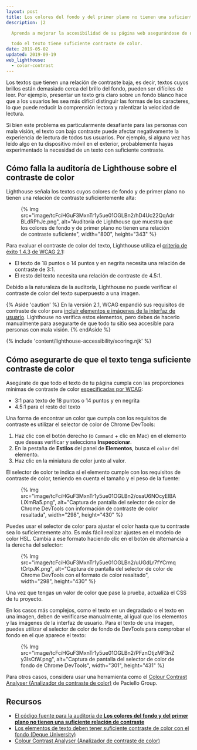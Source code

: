 ```yaml
---
layout: post
title: Los colores del fondo y del primer plano no tienen una suficiente relación de contraste
description: |2

  Aprenda a mejorar la accesibilidad de su página web asegurándose de que

  todo el texto tiene suficiente contraste de color.
date: 2019-05-02
updated: 2019-09-19
web_lighthouse:
  - color-contrast
---
```


Los textos que tienen una relación de contraste baja, es decir, textos cuyos brillos están demasiado cerca del brillo del fondo, pueden ser difíciles de leer. Por ejemplo, presentar un texto gris claro sobre un fondo blanco hace que a los usuarios les sea más difícil distinguir las formas de los caracteres, lo que puede reducir la comprensión lectora y ralentizar la velocidad de lectura.

Si bien este problema es particularmente desafiante para las personas con mala visión, el texto con bajo contraste puede afectar negativamente la experiencia de lectura de todos tus usuarios. Por ejemplo, si alguna vez has leído algo en tu dispositivo móvil en el exterior, probablemente hayas experimentado la necesidad de un texto con suficiente contraste.

## Cómo falla la auditoría de Lighthouse sobre el contraste de color

Lighthouse señala los textos cuyos colores de fondo y de primer plano no tienen una relación de contraste suficientemente alta:

<figure>{% Img src="image/tcFciHGuF3MxnTr1y5ue01OGLBn2/hD4Uc22QqAdrBLdRPhJe.png", alt="Auditoría de Lighthouse que muestra que los colores de fondo y de primer plano no tienen una relación de contraste suficiente", width="800", height="343" %}</figure>

Para evaluar el contraste de color del texto, Lighthouse utiliza el <a href="https://www.w3.org/TR/WCAG21/#contrast-minimum" rel="noopener">criterio de éxito 1.4.3 de WCAG 2.1</a>:

- El texto de 18 puntos o 14 puntos y en negrita necesita una relación de contraste de 3:1.
- El resto del texto necesita una relación de contraste de 4.5:1.

Debido a la naturaleza de la auditoría, Lighthouse no puede verificar el contraste de color del texto superpuesto a una imagen.

{% Aside 'caution' %} En la versión 2.1, WCAG expandió sus requisitos de contraste de color para [incluir elementos e imágenes de la interfaz de usuario](https://www.w3.org/TR/WCAG21/#non-text-contrast). Lighthouse no verifica estos elementos, pero debes de hacerlo manualmente para asegurarte de que todo tu sitio sea accesible para personas con mala visión. {% endAside %}

{% include 'content/lighthouse-accessibility/scoring.njk' %}

## Cómo asegurarte de que el texto tenga suficiente contraste de color

Asegúrate de que todo el texto de tu página cumpla con las proporciones mínimas de contraste de color <a href="https://www.w3.org/TR/WCAG21/#contrast-minimum" rel="noopener">especificadas por WCAG</a>:

- 3:1 para texto de 18 puntos o 14 puntos y en negrita
- 4.5:1 para el resto del texto

Una forma de encontrar un color que cumpla con los requisitos de contraste es utilizar el selector de color de Chrome DevTools:

1. Haz clic con el botón derecho (o `Command` + clic en Mac) en el elemento que deseas verificar y selecciona **Inspeccionar**.
2. En la pestaña de **Estilos** del panel de **Elementos**, busca el `color` del elemento.
3. Haz clic en la miniatura de color junto al valor.

El selector de color te indica si el elemento cumple con los requisitos de contraste de color, teniendo en cuenta el tamaño y el peso de la fuente:

<figure>{% Img src="image/tcFciHGuF3MxnTr1y5ue01OGLBn2/osaU6NOcyElBALiXmRa5.png", alt="Captura de pantalla del selector de color de Chrome DevTools con información de contraste de color resaltada", width="298", height="430" %}</figure>

Puedes usar el selector de color para ajustar el color hasta que tu contraste sea lo suficientemente alto. Es más fácil realizar ajustes en el modelo de color HSL. Cambia a ese formato haciendo clic en el botón de alternancia a la derecha del selector:

<figure>{% Img src="image/tcFciHGuF3MxnTr1y5ue01OGLBn2/uUGdLr7fYCrmqtCrtpJK.png", alt="Captura de pantalla del selector de color de Chrome DevTools con el formato de color resaltado", width="298", height="430" %}</figure>

Una vez que tengas un valor de color que pase la prueba, actualiza el CSS de tu proyecto.

En los casos más complejos, como el texto en un degradado o el texto en una imagen, deben de verificarse manualmente, al igual que los elementos y las imágenes de la interfaz de usuario. Para el texto de una imagen, puedes utilizar el selector de color de fondo de DevTools para comprobar el fondo en el que aparece el texto:

<figure>{% Img src="image/tcFciHGuF3MxnTr1y5ue01OGLBn2/PFznOtjzMF3nZy3IsCtW.png", alt="Captura de pantalla del selector de color de fondo de Chrome DevTools", width="301", height="431" %}</figure>

Para otros casos, considera usar una herramienta como el <a href="https://developer.paciellogroup.com/resources/contrastanalyser" rel="noopener">Colour Contrast Analyser (Analizador de contraste de color)</a> de Paciello Group.

## Recursos

- <a href="https://github.com/GoogleChrome/lighthouse/blob/master/core/audits/accessibility/color-contrast.js" rel="noopener">El código fuente para la auditoría de <strong>Los colores del fondo y del primer plano no tienen una suficiente relación de contraste</strong></a>
- <a href="https://dequeuniversity.com/rules/axe/3.3/color-contrast" rel="noopener">Los elementos de texto deben tener suficiente contraste de color con el fondo (Deque University)</a>
- <a href="https://developer.paciellogroup.com/resources/contrastanalyser" rel="noopener">Colour Contrast Analyser (Analizador de contraste de color)</a>
